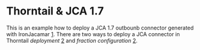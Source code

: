 # Thorntail & JCA 1.7

This is an example how to deploy a JCA 1.7 outbounb connector generated with IronJacamar  [1]. There are two ways to deploy a JCA connector in Thorntail *deployment*  [2] and *fraction configuration*  [2].





[1]: http://www.ironjacamar.org/ "IronJacamar"
[2]: https://github.com/thorntail/thorntail-examples/tree/master/resource-adapter "deployment and fraction configuration"
